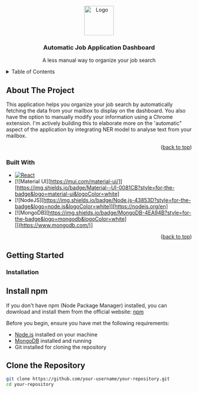 
<!-- PROJECT LOGO -->
<br />
<div align="center">
  <a href="https://github.com/github_username/repo_name">
    <img src="images/logo.png" alt="Logo" width="80" height="80">
  </a>

<h3 align="center">Automatic Job Application Dashboard</h3>

  <p align="center">
     A less manual way to organize your job search
    <br />
  </p>
</div>



<!-- TABLE OF CONTENTS -->
<details>
  <summary>Table of Contents</summary>
  <ol>
    <li>
      <a href="#about-the-project">About The Project</a>
      <ul>
        <li><a href="#built-with">Built With</a></li>
      </ul>
    </li>
    <li>
      <a href="#getting-started">Getting Started</a>
      <ul>
        <li><a href="#prerequisites">Prerequisites</a></li>
        <li><a href="#installation">Installation</a></li>
      </ul>
    </li>
    <li><a href="#usage">Usage</a></li>
    <li><a href="#roadmap">Roadmap</a></li>
    <li><a href="#contributing">Contributing</a></li>
    <li><a href="#license">License</a></li>
    <li><a href="#contact">Contact</a></li>
    <li><a href="#acknowledgments">Acknowledgments</a></li>
  </ol>
</details>



<!-- ABOUT THE PROJECT -->
## About The Project

This application helps you organize your job search by automatically fetching the data from your mailbox to display on the dashboard. You also have the option to manually modify your information using a Chrome extension. 
I'm actively building this to elaborate more on the 'automatic" aspect of the application by integrating NER model to analyse text from your mailbox. 

<p align="right">(<a href="#readme-top">back to top</a>)</p>



### Built With

* [![React][React.js]][React-url]
* [![Material UI][https://mui.com/material-ui/]][https://img.shields.io/badge/Material--UI-0081CB?style=for-the-badge&logo=material-ui&logoColor=white]
* [![NodeJS][https://img.shields.io/badge/Node.js-43853D?style=for-the-badge&logo=node.js&logoColor=white]][https://nodejs.org/en]
* [![MongoDB][https://img.shields.io/badge/MongoDB-4EA94B?style=for-the-badge&logo=mongodb&logoColor=white][[(https://www.mongodb.com/)]

<p align="right">(<a href="#readme-top">back to top</a>)</p>



<!-- GETTING STARTED -->
## Getting Started


### Installation

## Install npm

If you don't have npm (Node Package Manager) installed, you can download and install them from the official website: [npm](https://docs.npmjs.com/cli/v10/commands/npm-install)

Before you begin, ensure you have met the following requirements:

- [Node.js](https://nodejs.org/) installed on your machine
- [MongoDB](https://www.mongodb.com/) installed and running
- Git installed for cloning the repository

## Clone the Repository

```bash
git clone https://github.com/your-username/your-repository.git
cd your-repository
```

<!-- MARKDOWN LINKS & IMAGES -->
<!-- https://www.markdownguide.org/basic-syntax/#reference-style-links -->

[React.js]: https://img.shields.io/badge/React-20232A?style=for-the-badge&logo=react&logoColor=61DAFB
[React-url]: https://reactjs.org/
